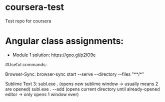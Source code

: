 # coursera-test
Test repo for coursera

# Angular class assignments:
* Module 1 solution: https://goo.gl/p2IO9e

#Useful commands:

Browser-Sync:
browser-sync start --serve --directory --files "\*\*/\*"

Sublime Text 3:
subl.exe . (opens new sublime window -> usually means 2 are opened)
subl.exe . --add (opens current directory until already-opened editor -> only opens 1 window ever)

